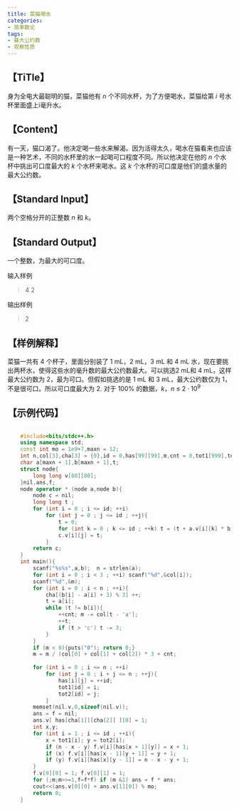 ```yaml
---
title: 菜猫喝水
categories:
- 简单数论
tags:
- 最大公约数
- 观察性质
---
```


## 【TiTle】

身为全电大最聪明的猫，菜猫他有 $n$ 个不同水杯，为了方便喝水，菜猫给第 $i$ 号水杯里面盛上i毫升水。

## 【Content】

有一天，猫口渴了。他决定喝一些水来解渴。因为活得太久，喝水在猫看来也应该是一种艺术，不同的水杯里的水一起喝可口程度不同。所以他决定在他的 $n$ 个水杯中挑出可口度最大的 $k$ 个水杯来喝水。这 $k$ 个水杯的可口度是他们的盛水量的最大公约数。

## 【Standard Input】
两个空格分开的正整数 $n$ 和 $k$。
## 【Standard Output】
一个整数，为最大的可口度。

输入样例
> 4 2

输出样例
> 2


## 【样例解释】
菜猫一共有 $4$ 个杯子，里面分别装了 $1$ mL，$2$ mL，$3$ mL 和 $4$ mL 水，现在要挑出两杯水，使得这些水的毫升数的最大公约数最大。可以挑选$2$ mL和 $4$ mL，这样最大公约数为 $2$，最为可口。但假如挑选的是 $1$ mL 和 $3$ mL，最大公约数仅为 $1$，不是很可口。所以可口度最大为 $2$.
对于 100% 的数据，$k$，$n$ $\leq$ $2\cdot 10^9$

## 【示例代码】


```C++

    #include<bits/stdc++.h>
    using namespace std;
    const int mo = 1e9+7,maxn = 12;
    int n,col[3],cha[3] = {0},id = 0,has[99][99],m,cnt = 0,tot1[999],tot2[999];
    char a[maxn + 1],b[maxn + 1],t;
    struct node{
        long long v[80][80];
    }nil,ans,f;
    node operator * (node a,node b){
        node c = nil;
        long long t ;
        for (int i = 0 ; i <= id; ++i)
            for (int j = 0 ; j <= id ; ++j){
                t = 0;
                for (int k = 0 ; k <= id ; ++k) t = (t + a.v[i][k] * b.v[k][j]) % mo;
                c.v[i][j] = t;
            }
        return c;
    }
    int main(){
        scanf("%s%s",a,b);  n = strlen(a);
        for (int i = 0 ; i < 3 ; ++i) scanf("%d",&col[i]);
        scanf("%d",&m);
        for (int i = 0 ; i < n ; ++i){
            cha[(b[i] - a[i] + 3) % 3] ++;
            t = a[i];
            while (t != b[i]){
                ++cnt; m -= col[t - 'a'];
                ++t;
                if (t > 'c') t -= 3;
            }
        }
        if (m < 0){puts("0"); return 0;}
        m = m / (col[0] + col[1] + col[2]) * 3 + cnt;
        
        for (int i = 0 ; i <= n ; ++i)
            for (int j = 0 ; i + j <= n ; ++j){
                has[i][j] = ++id;
                tot1[id] = i;
                tot2[id] = j;
            }
        memset(nil.v,0,sizeof(nil.v));
        ans = f = nil;
        ans.v[ has[cha[1]][cha[2]] ][0] = 1;
        int x,y;
        for (int i = 1 ; i <= id ; ++i){
            x = tot1[i]; y = tot2[i];
            if (n - x - y) f.v[i][has[x + 1][y]] = x + 1;
            if (x) f.v[i][has[x - 1][y + 1]] = y + 1;
            if (y) f.v[i][has[x][y - 1]] = n - x - y + 1;
        }
        f.v[0][0] = 1; f.v[0][1] = 1;
        for (;m;m>>=1,f=f*f) if (m &1) ans = f * ans;
        cout<<(ans.v[0][0] + ans.v[1][0]) % mo; 
        return 0;
    }
``` 
